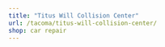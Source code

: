 ```yaml
---
title: "Titus Will Collision Center"
url: /tacoma/titus-will-collision-center/
shop: car repair
---
```


